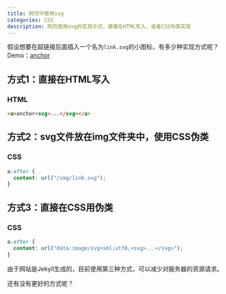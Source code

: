 ```yaml
---
title: 网页中使用svg
categories: CSS
description: 网页使用svg的实现方式，直接在HTML写入，或者CSS伪类实现
---
```


假设想要在超链接后面插入一个名为`link.svg`的小图标，有多少种实现方式呢？Demo：[anchor](https://lcr.github.io/)

## 方式1：直接在HTML写入

### HTML

```html
<a>anchor<svg>...</svg></a>
```

## 方式2：svg文件放在img文件夹中，使用CSS伪类

### CSS

```css
a:after {
  content: url("/img/link.svg");
}
```

<!-- more -->

## 方式3：直接在CSS用伪类

### CSS

```css
a:after {
  content: url("data:image/svg+xml;utf8,<svg>...</svg>");
}
```


由于网站是Jekyll生成的，目前使用第三种方式，可以减少对服务器的资源请求。

还有没有更好的方式呢？